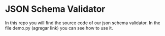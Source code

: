 # JSON Schema Validator

In this repo you will find the source code of our json schema validator. In the file demo.py (agregar link) you can
see how to use it.